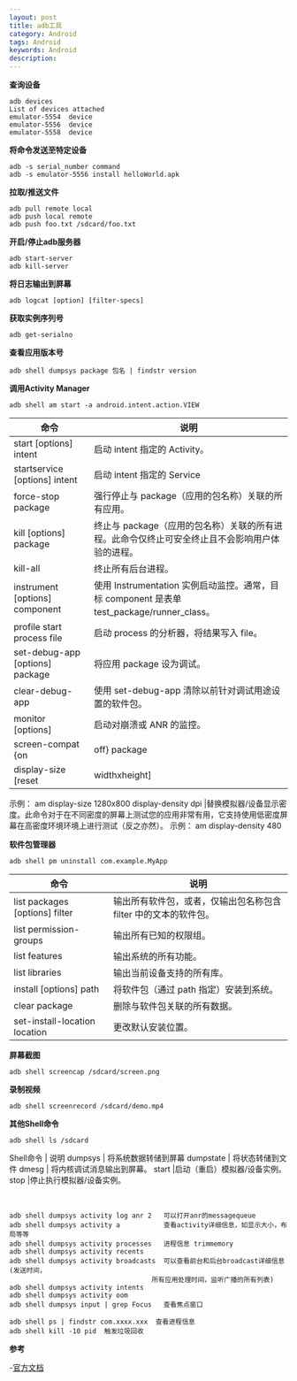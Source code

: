 ```yaml
---
layout: post
title: adb工具
category: Android
tags: Android
keywords: Android
description: 
---
```




**查询设备**

    adb devices
    List of devices attached
    emulator-5554  device
    emulator-5556  device
    emulator-5558  device

**将命令发送至特定设备**

    adb -s serial_number command
    adb -s emulator-5556 install helloWorld.apk

**拉取/推送文件**

    adb pull remote local
    adb push local remote
    adb push foo.txt /sdcard/foo.txt

**开启/停止adb服务器**

    adb start-server
    adb kill-server

**将日志输出到屏幕**    

    adb logcat [option] [filter-specs]

**获取实例序列号**

    adb get-serialno

**查看应用版本号**

    adb shell dumpsys package 包名 | findstr version

**调用Activity Manager**

    adb shell am start -a android.intent.action.VIEW

| 命令                            | 说明                           |
| ------------------------------- | ---------------------------------------------- |
| start [options] intent          | 启动 intent 指定的 Activity。                                                                  |
| startservice [options] intent   | 启动 intent 指定的 Service                                                                     |
| force-stop package              | 强行停止与 package（应用的包名称）关联的所有应用。                                             |
| kill [options] package          | 终止与 package（应用的包名称）关联的所有进程。此命令仅终止可安全终止且不会影响用户体验的进程。 |
| kill-all                        | 终止所有后台进程。                                                                             |
| instrument [options] component  | 使用 Instrumentation 实例启动监控。通常，目标 component 是表单 test_package/runner_class。     |
| profile start process file      | 启动 process 的分析器，将结果写入 file。                                                       |
| set-debug-app [options] package | 将应用 package 设为调试。                                                                      |
| clear-debug-app                 | 使用 set-debug-app 清除以前针对调试用途设置的软件包。                                          |
| monitor [options]               | 启动对崩溃或 ANR 的监控。                                                                      |
| screen-compat {on               | off} package                                                                                   | 控制 package 的屏幕兼容性模式。                                                                                             |
| display-size [reset             | widthxheight]                                                                                  | 替换模拟器/设备显示尺寸。此命令对于在不同尺寸的屏幕上测试您的应用非常有用，它支持使用大屏设备模仿小屏幕分辨率（反之亦然）。 |
示例：
am display-size 1280x800 
display-density dpi 	|替换模拟器/设备显示密度。此命令对于在不同密度的屏幕上测试您的应用非常有用，它支持使用低密度屏幕在高密度环境环境上进行测试（反之亦然）。
示例：
am display-density 480 

**软件包管理器**

    adb shell pm uninstall com.example.MyApp

| 命令                           | 说明                                                             |
| ------------------------------ | ---------------------------------------------------------------- |
| list packages [options] filter | 输出所有软件包，或者，仅输出包名称包含 filter 中的文本的软件包。 |
| list permission-groups         | 输出所有已知的权限组。                                           |
| list features                  | 输出系统的所有功能。                                             |
| list libraries                 | 输出当前设备支持的所有库。                                       |
| install [options] path         | 将软件包（通过 path 指定）安装到系统。                           |
| clear package                  | 删除与软件包关联的所有数据。                                     |
| set-install-location location  | 更改默认安装位置。                                               |


**屏幕截图**

    adb shell screencap /sdcard/screen.png

**录制视频**

    adb shell screenrecord /sdcard/demo.mp4

**其他Shell命令**

    adb shell ls /sdcard

Shell命令 | 说明
dumpsys | 将系统数据转储到屏幕
dumpstate | 将状态转储到文件
dmesg | 将内核调试消息输出到屏幕。 
start |启动（重启）模拟器/设备实例。
stop |停止执行模拟器/设备实例。

<br/>

    adb shell dumpsys activity log anr 2   可以打开anr的messagequeue
    adb shell dumpsys activity a           查看activity详细信息，如显示大小，布局等等
    adb shell dumpsys activity processes   进程信息 trimmemory
    adb shell dumpsys activity recents
    adb shell dumpsys activity broadcasts  可以查看前台和后台broadcast详细信息(发送时间，
                                        所有应用处理时间，监听广播的所有列表)
    adb shell dumpsys activity intents
    adb shell dumpsys activity oom
    adb shell dumpsys input | grep Focus   查看焦点窗口

    adb shell ps | findstr com.xxxx.xxx  查看进程信息
    adb shell kill -10 pid  触发垃圾回收



**参考**

-[官方文档](https://developer.android.com/studio/command-line/adb?hl=zh-cn)

